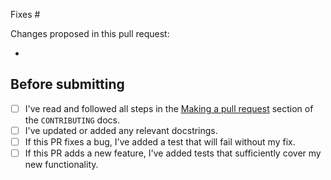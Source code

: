 <!-- To ensure we can review your pull request promptly please complete this template entirely. -->

<!-- Please reference the issue number here. You can replace "Fixes" with "Closes" if it makes more sense. -->
Fixes #

Changes proposed in this pull request:
<!-- Please list all changes/additions here. -->
-

## Before submitting

<!-- Please complete this checklist BEFORE submitting your PR to speed along the review process. -->
- [ ] I've read and followed all steps in the [Making a pull request](https://github.com/NVIDIA/Isaac-GR00T/blob/main/CONTRIBUTING.md#making-a-pull-request)
    section of the `CONTRIBUTING` docs.
- [ ] I've updated or added any relevant docstrings.
- [ ] If this PR fixes a bug, I've added a test that will fail without my fix.
- [ ] If this PR adds a new feature, I've added tests that sufficiently cover my new functionality.
